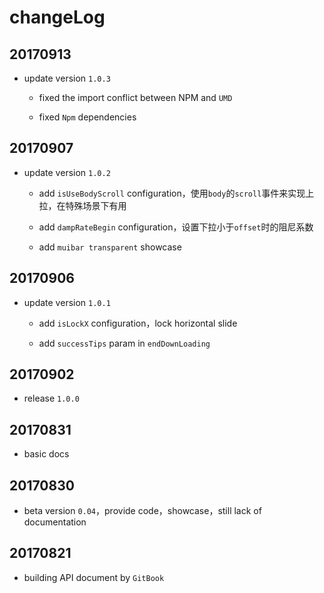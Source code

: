 # changeLog

## 20170913

- update version `1.0.3`

    - fixed the import conflict between NPM and `UMD`
    
    - fixed `Npm` dependencies

## 20170907

- update version `1.0.2`

    - add `isUseBodyScroll` configuration，使用`body`的`scroll`事件来实现上拉，在特殊场景下有用
    
    - add `dampRateBegin` configuration，设置下拉小于`offset`时的阻尼系数
    
    - add `muibar transparent` showcase

## 20170906

- update version `1.0.1`

    - add `isLockX` configuration，lock horizontal slide
    
    - add `successTips` param in `endDownLoading`

## 20170902

- release `1.0.0`

## 20170831

- basic docs

## 20170830

- beta version `0.04`，provide code，showcase，still lack of documentation

## 20170821

- building API document by `GitBook`